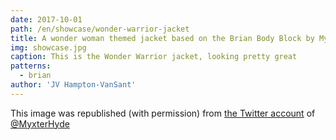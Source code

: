 ```yaml
---
date: 2017-10-01
path: /en/showcase/wonder-warrior-jacket
title: A wonder woman themed jacket based on the Brian Body Block by Myxter Hyde
img: showcase.jpg
caption: This is the Wonder Warrior jacket, looking pretty great
patterns:
  - brian
author: 'JV Hampton-VanSant'
---
```


This image was republished (with permission) from [the Twitter account](https://twitter.com/MyxterHyde/status/914274197345570816) of [@MyxterHyde](https://twitter.com/MyxterHyde)